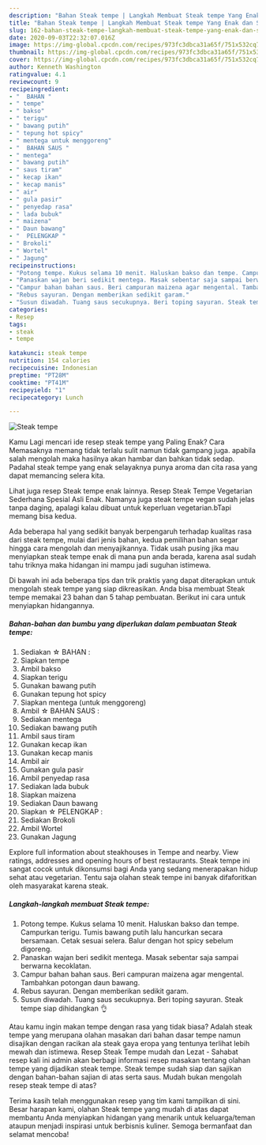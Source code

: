 ```yaml
---
description: "Bahan Steak tempe | Langkah Membuat Steak tempe Yang Enak dan Simpel"
title: "Bahan Steak tempe | Langkah Membuat Steak tempe Yang Enak dan Simpel"
slug: 162-bahan-steak-tempe-langkah-membuat-steak-tempe-yang-enak-dan-simpel
date: 2020-09-03T22:32:07.016Z
image: https://img-global.cpcdn.com/recipes/973fc3dbca31a65f/751x532cq70/steak-tempe-foto-resep-utama.jpg
thumbnail: https://img-global.cpcdn.com/recipes/973fc3dbca31a65f/751x532cq70/steak-tempe-foto-resep-utama.jpg
cover: https://img-global.cpcdn.com/recipes/973fc3dbca31a65f/751x532cq70/steak-tempe-foto-resep-utama.jpg
author: Kenneth Washington
ratingvalue: 4.1
reviewcount: 9
recipeingredient:
- "  BAHAN "
- " tempe"
- " bakso"
- " terigu"
- " bawang putih"
- " tepung hot spicy"
- " mentega untuk menggoreng"
- "  BAHAN SAUS "
- " mentega"
- " bawang putih"
- " saus tiram"
- " kecap ikan"
- " kecap manis"
- " air"
- " gula pasir"
- " penyedap rasa"
- " lada bubuk"
- " maizena"
- " Daun bawang"
- "  PELENGKAP "
- " Brokoli"
- " Wortel"
- " Jagung"
recipeinstructions:
- "Potong tempe. Kukus selama 10 menit. Haluskan bakso dan tempe. Campurkan terigu. Tumis bawang putih lalu hancurkan secara bersamaan. Cetak sesuai selera. Balur dengan hot spicy sebelum digoreng."
- "Panaskan wajan beri sedikit mentega. Masak sebentar saja sampai berwarna kecoklatan."
- "Campur bahan bahan saus. Beri campuran maizena agar mengental. Tambahkan potongan daun bawang."
- "Rebus sayuran. Dengan memberikan sedikit garam."
- "Susun diwadah. Tuang saus secukupnya. Beri toping sayuran. Steak tempe siap dihidangkan 👌"
categories:
- Resep
tags:
- steak
- tempe

katakunci: steak tempe 
nutrition: 154 calories
recipecuisine: Indonesian
preptime: "PT28M"
cooktime: "PT41M"
recipeyield: "1"
recipecategory: Lunch

---
```



![Steak tempe](https://img-global.cpcdn.com/recipes/973fc3dbca31a65f/751x532cq70/steak-tempe-foto-resep-utama.jpg)

Kamu Lagi mencari ide resep steak tempe yang Paling Enak? Cara Memasaknya memang tidak terlalu sulit namun tidak gampang juga. apabila salah mengolah maka hasilnya akan hambar dan bahkan tidak sedap. Padahal steak tempe yang enak selayaknya punya aroma dan cita rasa yang dapat memancing selera kita.

Lihat juga resep Steak tempe enak lainnya. Resep Steak Tempe Vegetarian Sederhana Spesial Asli Enak. Namanya juga steak tempe vegan sudah jelas tanpa daging, apalagi kalau dibuat untuk keperluan vegetarian.bTapi memang bisa kedua.

Ada beberapa hal yang sedikit banyak berpengaruh terhadap kualitas rasa dari steak tempe, mulai dari jenis bahan, kedua pemilihan bahan segar hingga cara mengolah dan menyajikannya. Tidak usah pusing jika mau menyiapkan steak tempe enak di mana pun anda berada, karena asal sudah tahu triknya maka hidangan ini mampu jadi suguhan istimewa.


Di bawah ini ada beberapa tips dan trik praktis yang dapat diterapkan untuk mengolah steak tempe yang siap dikreasikan. Anda bisa membuat Steak tempe memakai 23 bahan dan 5 tahap pembuatan. Berikut ini cara untuk menyiapkan hidangannya.

<!--inarticleads1-->

##### Bahan-bahan dan bumbu yang diperlukan dalam pembuatan Steak tempe:

1. Sediakan  ☆ BAHAN :
1. Siapkan  tempe
1. Ambil  bakso
1. Siapkan  terigu
1. Gunakan  bawang putih
1. Gunakan  tepung hot spicy
1. Siapkan  mentega (untuk menggoreng)
1. Ambil  ☆ BAHAN SAUS :
1. Sediakan  mentega
1. Sediakan  bawang putih
1. Ambil  saus tiram
1. Gunakan  kecap ikan
1. Gunakan  kecap manis
1. Ambil  air
1. Gunakan  gula pasir
1. Ambil  penyedap rasa
1. Sediakan  lada bubuk
1. Siapkan  maizena
1. Sediakan  Daun bawang
1. Siapkan  ☆ PELENGKAP :
1. Sediakan  Brokoli
1. Ambil  Wortel
1. Gunakan  Jagung


Explore full information about steakhouses in Tempe and nearby. View ratings, addresses and opening hours of best restaurants. Steak tempe ini sangat cocok untuk dikonsumsi bagi Anda yang sedang menerapakan hidup sehat atau vegetarian. Tentu saja olahan steak tempe ini banyak difaforitkan oleh masyarakat karena steak. 

<!--inarticleads2-->

##### Langkah-langkah membuat Steak tempe:

1. Potong tempe. Kukus selama 10 menit. Haluskan bakso dan tempe. Campurkan terigu. Tumis bawang putih lalu hancurkan secara bersamaan. Cetak sesuai selera. Balur dengan hot spicy sebelum digoreng.
1. Panaskan wajan beri sedikit mentega. Masak sebentar saja sampai berwarna kecoklatan.
1. Campur bahan bahan saus. Beri campuran maizena agar mengental. Tambahkan potongan daun bawang.
1. Rebus sayuran. Dengan memberikan sedikit garam.
1. Susun diwadah. Tuang saus secukupnya. Beri toping sayuran. Steak tempe siap dihidangkan 👌


Atau kamu ingin makan tempe dengan rasa yang tidak biasa? Adalah steak tempe yang merupana olahan masakan dari bahan dasar tempe namun disajikan dengan racikan ala steak gaya eropa yang tentunya terlihat lebih mewah dan istimewa. Resep Steak Tempe mudah dan Lezat - Sahabat resep kali ini admin akan berbagi informasi resep masakan tentang olahan tempe yang dijadikan steak tempe. Steak tempe sudah siap dan sajikan dengan bahan-bahan sajian di atas serta saus. Mudah bukan mengolah resep steak tempe di atas? 

Terima kasih telah menggunakan resep yang tim kami tampilkan di sini. Besar harapan kami, olahan Steak tempe yang mudah di atas dapat membantu Anda menyiapkan hidangan yang menarik untuk keluarga/teman ataupun menjadi inspirasi untuk berbisnis kuliner. Semoga bermanfaat dan selamat mencoba!
